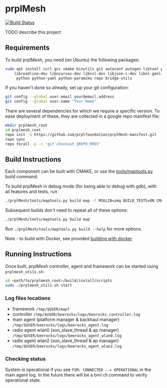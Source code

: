 # prplMesh
[![Build Status](https://travis-ci.com/prplfoundation/prplMesh.svg?branch=master)](https://travis-ci.org/prplfoundation/prplMesh)

TODO describe this project

## Requirements

To build prplMesh, you need (on Ubuntu) the following packages:

```bash
sudo apt install curl gcc cmake binutils git autoconf autogen libtool pkg-config \
    libreadline-dev libncurses-dev libssl-dev libjson-c-dev libnl-genl-3-dev libzmq3-dev \
     python python-yaml python-paramiko repo bridge-utils
```

If you haven't done so already, set up your git configuration:

```bash
git config --global user.email your@email.address
git config --global user.name "Your Name"
```

There are several dependencies for which we require a specific version. To ease
deployment of these, they are collected in a google repo manifest file:

```bash
mkdir prplmesh_root
cd prplmesh_root
repo init -u https://github.com/prplfoundation/prplMesh-manifest.git
repo sync
repo forall -p -c 'git checkout $REPO_RREV'
```

## Build Instructions

Each component can be built with CMAKE, or use the [tools/maptools.py](tools/README.md) build command.

To build prplMesh in debug mode (for being able to debug with gdb), with all features and tests, run

```bash
./prplMesh/tools/maptools.py build map -f MSGLIB=zmq BUILD_TESTS=ON CMAKE_BUILD_TYPE=Debug
```

Subsequent builds don't need to repeat all of these options:

```bash
./prplMesh/tools/maptools.py build map
```

Run `./prplMesh/tools/maptools.py build --help` for more options.

Note - to build with Docker, see provided [building with docker](tools/docker/builder/README.md)

## Running Instructions

Once built, prplMesh controller, agent and framework can be started using `prplmesh_utils.sh`:

```bash
cd <path/to/prplmesh_root>/build/install/scripts
sudo ./prplmesh_utils.sh start
```

### Log files locations

- framework `/tmp/$USER/mapf`
- controller `/tmp/$USER/beerocks/logs/beerocks_controller.log`
- main agent (platform manager & backhaul manager) `/tmp/$USER/beerocks/logs/beerocks_agent.log`
- radio agent wlan0 (son_slave_thread & ap manager) `/tmp/$USER/beerocks/logs/beerocks_agent_wlan0.log`
- radio agent wlan2 (son_slave_thread & ap manager) `/tmp/$USER/beerocks/logs/beerocks_agent_wlan2.log`

### Checking status

System is operational if you see `FSM: CONNECTED --> OPERATIONAL` in the main agent log. In the future there will be a bml cli command to verify operational state.
